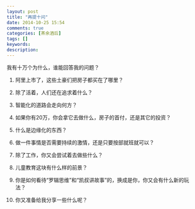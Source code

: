 ```yaml
---
layout: post
title: "再提十问"
date: 2014-10-25 15:54
comments: true
categories: [茶余酒后]
tags: []
keywords: 
description: 
---
```

我有十万个为什么，谁能回答我的问题？

1. 阿里上市了，这些土豪们把房子都买在了哪里？

2. 除了活着，人们还在追求着什么？

3. 智能化的道路会走向何方？

4. 如果你有20万，你会拿它去做什么，房子的首付，还是其它的投资？

5. 什么是边缘化的东西？

6. 做一件事情是否需要持续的激情，还是只要按部就班就可以？

7. 除了工作，你又会尝试着去做些什么？

8. 儿童教育这块有什么样的前景？

9. 你是如何看待“罗辑思维”和“凯叔讲故事”的，换成是你，你又会有什么新的玩法？

10. 你又准备给我分享一些什么呢？